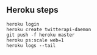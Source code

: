 ## Heroku steps

    heroku login
    heroku create twitterapi-daemon
    git push -f heroku master
    heroku ps:scale web=1
    heroku logs --tail